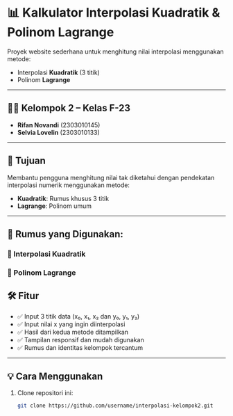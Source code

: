 # 📊 Kalkulator Interpolasi Kuadratik & Polinom Lagrange

Proyek website sederhana untuk menghitung nilai interpolasi menggunakan metode:
- Interpolasi **Kuadratik** (3 titik)
- Polinom **Lagrange**

---

## 🧑‍💻 Kelompok 2 – Kelas F-23

- **Rifan Novandi** (2303010145)  
- **Selvia Lovelin** (2303010133)

---

## 🎯 Tujuan
Membantu pengguna menghitung nilai tak diketahui dengan pendekatan interpolasi numerik menggunakan metode:
- **Kuadratik**: Rumus khusus 3 titik
- **Lagrange**: Polinom umum

---

## 🧠 Rumus yang Digunakan:

### 📌 Interpolasi Kuadratik
### 📌 Polinom Lagrange


## 🛠️ Fitur

- ✅ Input 3 titik data (x₀, x₁, x₂ dan y₀, y₁, y₂)
- ✅ Input nilai x yang ingin diinterpolasi
- ✅ Hasil dari kedua metode ditampilkan
- ✅ Tampilan responsif dan mudah digunakan
- ✅ Rumus dan identitas kelompok tercantum

---

## 💡 Cara Menggunakan

1. Clone repositori ini:
   ```bash
   git clone https://github.com/username/interpolasi-kelompok2.git
